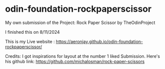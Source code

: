 # odin-foundation-rockpaperscissor
My own submission of the Project: Rock Paper Scissor by TheOdinProject

I finished this on 8/11/2024


This is my Live website : https://aeronjay.github.io/odin-foundation-rockpaperscissor/







Credits:
I got inspirations for layout at the number 1 liked Submission. 
Here's his github link: 
https://github.com/michalosman/rock-paper-scissors

